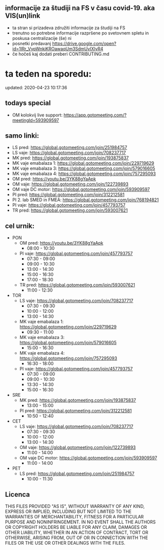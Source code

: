 ## informacije za študiji na FS v času covid-19. aka VIS(un)link
- ta stran si prizadeva združiti informacije za študiji na FS
- trenutno so potrebne informacije razpršene po svetovnem spletu in poskusa centralizacije (še) ni
- posnetki predavanj https://drive.google.com/open?id=1IRr_VypWnkjKROawaqUm3SdmUvIXlyR4
- če hočeš kaj dodati preberi CONTRIBUTING.md
# ta teden na sporedu:
updated: 2020-04-23 10:17:36

## todays special
- OM kolokvij live support: https://app.gotomeeting.com/?meetingId=593909597

## samo linki:
- LS pred: https://global.gotomeeting.com/join/251984757
- LS vaje: https://global.gotomeeting.com/join/708237717
- MK pred: https://global.gotomeeting.com/join/193875837
- MK vaje emabalaza 1: https://global.gotomeeting.com/join/229719629
- MK vaje emabalaza 3: https://global.gotomeeting.com/join/579016605
- MK vaje emabalaza 4: https://global.gotomeeting.com/join/757295093
- OM pred: https://youtu.be/3YK88gYaApk
- OM vaje: https://global.gotomeeting.com/join/122739893
- OM vaje DC motor: https://global.gotomeeting.com/join/593909597
- PI pred: https://global.gotomeeting.com/join/312212581
- PI 2. lab SMED in FMEA: https://global.gotomeeting.com/join/768194821
- PI vaje: https://global.gotomeeting.com/join/457793757
- TR pred: https://global.gotomeeting.com/join/593007621
## cel urnik:
- PON
	- OM pred: https://youtu.be/3YK88gYaApk
		- 08:00 - 10:30
	- PI vaje: https://global.gotomeeting.com/join/457793757
		- 07:30 - 09:00
		- 09:00 - 10:30
		- 13:00 - 14:30
		- 15:00 - 16:30
		- 17:00 - 18:30
	- TR pred: https://global.gotomeeting.com/join/593007621
		- 11:00 - 12:30
- TOR
	- LS vaje: https://global.gotomeeting.com/join/708237717
		- 07:30 - 09:30
		- 10:00 - 12:00
		- 13:00 - 14:30
	- MK vaje emabalaza 1: https://global.gotomeeting.com/join/229719629
		- 09:30 - 11:00
	- MK vaje emabalaza 3: https://global.gotomeeting.com/join/579016605
		- 15:00 - 16:30
	- MK vaje emabalaza 4: https://global.gotomeeting.com/join/757295093
		- 16:30 - 18:00
	- PI vaje: https://global.gotomeeting.com/join/457793757
		- 07:30 - 09:00
		- 09:00 - 10:30
		- 13:30 - 14:30
		- 15:00 - 16:30
- SRE
	- MK pred: https://global.gotomeeting.com/join/193875837
		- 13:00 - 15:00
	- PI pred: https://global.gotomeeting.com/join/312212581
		- 10:50 - 12:40
- CET
	- LS vaje: https://global.gotomeeting.com/join/708237717
		- 07:30 - 09:30
		- 10:00 - 12:00
		- 13:00 - 14:30
	- OM vaje: https://global.gotomeeting.com/join/122739893
		- 11:00 - 14:00
	- OM vaje DC motor: https://global.gotomeeting.com/join/593909597
		- 11:00 - 14:00
- PET
	- LS pred: https://global.gotomeeting.com/join/251984757
		- 10:00 - 11:30
## Licenca
THIS FILES PROVIDED "AS IS", WITHOUT WARRANTY OF ANY KIND, EXPRESS OR
IMPLIED, INCLUDING BUT NOT LIMITED TO THE WARRANTIES OF MERCHANTABILITY,
FITNESS FOR A PARTICULAR PURPOSE AND NONINFRINGEMENT. IN NO EVENT SHALL THE
AUTHORS OR COPYRIGHT HOLDERS BE LIABLE FOR ANY CLAIM, DAMAGES OR OTHER
LIABILITY, WHETHER IN AN ACTION OF CONTRACT, TORT OR OTHERWISE, ARISING FROM,
OUT OF OR IN CONNECTION WITH THE FILES OR THE USE OR OTHER DEALINGS WITH THE FILES.
